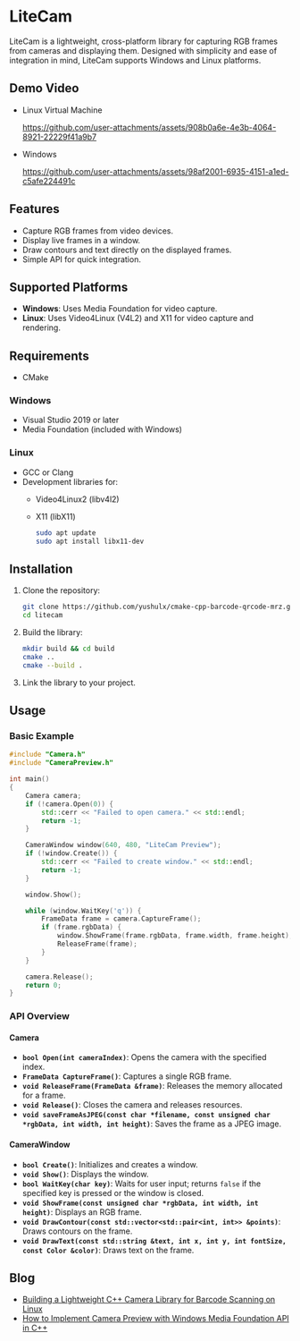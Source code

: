 # LiteCam

LiteCam is a lightweight, cross-platform library for capturing RGB frames from cameras and displaying them. Designed with simplicity and ease of integration in mind, LiteCam supports Windows and Linux platforms.

## Demo Video
- Linux Virtual Machine

  https://github.com/user-attachments/assets/908b0a6e-4e3b-4064-8921-22229f41a9b7

- Windows

  https://github.com/user-attachments/assets/98af2001-6935-4151-a1ed-c5afe224491c


  
## Features

- Capture RGB frames from video devices.
- Display live frames in a window.
- Draw contours and text directly on the displayed frames.
- Simple API for quick integration.

## Supported Platforms

- **Windows**: Uses Media Foundation for video capture.
- **Linux**: Uses Video4Linux (V4L2) and X11 for video capture and rendering.

## Requirements

- CMake

### Windows
- Visual Studio 2019 or later
- Media Foundation (included with Windows)

### Linux
- GCC or Clang
- Development libraries for:
  - Video4Linux2 (libv4l2)
  - X11 (libX11)
    
    ```bash
    sudo apt update
    sudo apt install libx11-dev
    ```
    
## Installation

1. Clone the repository:
    ```bash
    git clone https://github.com/yushulx/cmake-cpp-barcode-qrcode-mrz.git
    cd litecam
    ```

2. Build the library:

    ```bash
    mkdir build && cd build
    cmake ..
    cmake --build .
    ```

3. Link the library to your project.

## Usage

### Basic Example

```cpp
#include "Camera.h"
#include "CameraPreview.h"

int main()
{
    Camera camera;
    if (!camera.Open(0)) {
        std::cerr << "Failed to open camera." << std::endl;
        return -1;
    }

    CameraWindow window(640, 480, "LiteCam Preview");
    if (!window.Create()) {
        std::cerr << "Failed to create window." << std::endl;
        return -1;
    }

    window.Show();

    while (window.WaitKey('q')) {
        FrameData frame = camera.CaptureFrame();
        if (frame.rgbData) {
            window.ShowFrame(frame.rgbData, frame.width, frame.height);
            ReleaseFrame(frame);
        }
    }

    camera.Release();
    return 0;
}
```

### API Overview

#### Camera

- **`bool Open(int cameraIndex)`**: Opens the camera with the specified index.
- **`FrameData CaptureFrame()`**: Captures a single RGB frame.
- **`void ReleaseFrame(FrameData &frame)`**: Releases the memory allocated for a frame.
- **`void Release()`**: Closes the camera and releases resources.
- **`void saveFrameAsJPEG(const char *filename, const unsigned char *rgbData, int width, int height)`**: Saves the frame as a JPEG image.

#### CameraWindow

- **`bool Create()`**: Initializes and creates a window.
- **`void Show()`**: Displays the window.
- **`bool WaitKey(char key)`**: Waits for user input; returns `false` if the specified key is pressed or the window is closed.
- **`void ShowFrame(const unsigned char *rgbData, int width, int height)`**: Displays an RGB frame.
- **`void DrawContour(const std::vector<std::pair<int, int>> &points)`**: Draws contours on the frame.
- **`void DrawText(const std::string &text, int x, int y, int fontSize, const Color &color)`**: Draws text on the frame.

## Blog
- [Building a Lightweight C++ Camera Library for Barcode Scanning on Linux](https://www.dynamsoft.com/codepool/linux-cpp-camera-barcode-scanner.html)
- [How to Implement Camera Preview with Windows Media Foundation API in C++](https://www.dynamsoft.com/codepool/windows-cpp-camera-barcode-scanner.html)
